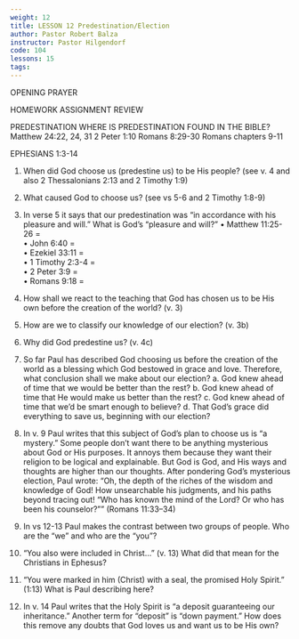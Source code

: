 ```yaml
---
weight: 12
title: LESSON 12 Predestination/Election
author: Pastor Robert Balza
instructor: Pastor Hilgendorf
code: 104
lessons: 15
tags: 
--- 
```

OPENING PRAYER

HOMEWORK ASSIGNMENT REVIEW

PREDESTINATION
WHERE IS PREDESTINATION FOUND IN THE BIBLE?
Matthew 24:22, 24, 31
2 Peter 1:10
Romans 8:29-30
Romans chapters 9-11 

EPHESIANS 1:3-14
1.	When did God choose us (predestine us) to be His people? (see v. 4 and also 2 Thessalonians 2:13 and 2 Timothy 1:9)


2.	What caused God to choose us? (see vs 5-6 and 2 Timothy 1:8-9)


3.	In verse 5 it says that our predestination was “in accordance with his pleasure and will.” What is God’s “pleasure and will?” 
•	Matthew 11:25-26 =  
•	John 6:40 =  
•	Ezekiel 33:11 =  
•	1 Timothy 2:3-4 =  
•	2 Peter 3:9 =  
•	Romans 9:18 =  
4.	How shall we react to the teaching that God has chosen us to be His own before the creation of the world? (v. 3)


5.	How are we to classify our knowledge of our election? (v. 3b)


6.	Why did God predestine us? (v. 4c)

7. So far Paul has described God choosing us before the creation of the world as a blessing which God bestowed in grace and love. Therefore, what conclusion shall we make about our election?
a. God knew ahead of time that we would be better than the rest?
b. God knew ahead of time that He would make us better than the rest?
c. God knew ahead of time that we’d be smart enough to believe?
d. That God’s grace did everything to save us, beginning with our election?


8. In v. 9 Paul writes that this subject of God’s plan to choose us is “a mystery.” Some people don’t want there to be anything mysterious about God or His purposes. It annoys them because they want their religion to be logical and explainable. But God is God, and His ways and thoughts are higher than our thoughts. After pondering God’s mysterious election, Paul wrote: “Oh, the depth of the riches of the wisdom and knowledge of God! How unsearchable his judgments, and his paths beyond tracing out! “Who has known the mind of the Lord? Or who has been his counselor?”” (Romans 11:33–34) 

9. In vs 12-13 Paul makes the contrast between two groups of people. Who are the “we” and who are the “you”?




10. “You also were included in Christ...” (v. 13) What did that mean for the Christians in Ephesus?




11. “You were marked in him (Christ) with a seal, the promised Holy Spirit.” (1:13) What is Paul describing here?




12. In v. 14 Paul writes that the Holy Spirit is “a deposit guaranteeing our inheritance.” Another term for “deposit” is “down payment.” How does this remove any doubts that God loves us and want us to be His own?




